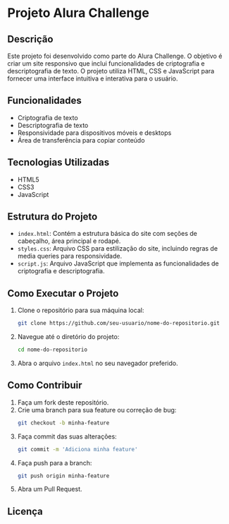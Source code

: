 # Projeto Alura Challenge

## Descrição

Este projeto foi desenvolvido como parte do Alura Challenge. O objetivo é criar um site responsivo que inclui funcionalidades de criptografia e descriptografia de texto. O projeto utiliza HTML, CSS e JavaScript para fornecer uma interface intuitiva e interativa para o usuário.

## Funcionalidades

- Criptografia de texto
- Descriptografia de texto
- Responsividade para dispositivos móveis e desktops
- Área de transferência para copiar conteúdo

## Tecnologias Utilizadas

- HTML5
- CSS3
- JavaScript

## Estrutura do Projeto

- `index.html`: Contém a estrutura básica do site com seções de cabeçalho, área principal e rodapé.
- `styles.css`: Arquivo CSS para estilização do site, incluindo regras de media queries para responsividade.
- `script.js`: Arquivo JavaScript que implementa as funcionalidades de criptografia e descriptografia.

## Como Executar o Projeto

1. Clone o repositório para sua máquina local:
    ```bash
    git clone https://github.com/seu-usuario/nome-do-repositorio.git
    ```
2. Navegue até o diretório do projeto:
    ```bash
    cd nome-do-repositorio
    ```
3. Abra o arquivo `index.html` no seu navegador preferido.

## Como Contribuir

1. Faça um fork deste repositório.
2. Crie uma branch para sua feature ou correção de bug:
    ```bash
    git checkout -b minha-feature
    ```
3. Faça commit das suas alterações:
    ```bash
    git commit -m 'Adiciona minha feature'
    ```
4. Faça push para a branch:
    ```bash
    git push origin minha-feature
    ```
5. Abra um Pull Request.

## Licença



